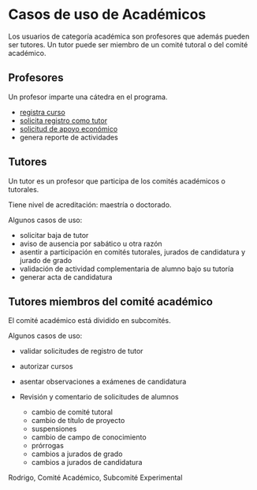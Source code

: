 # Casos de uso de Académicos

Los usuarios de categoría académica son profesores que además pueden
ser tutores. Un tutor puede ser miembro de un comité tutoral o del
comité académico.


## Profesores

Un profesor imparte una cátedra en el programa.

- [registra curso](registrar_curso.md)
- [solicita registro como tutor](registrar_profesor_como_tutor.md)
- [solicitud de apoyo económico](solicitud_de_apoyo_economico.md)
- genera reporte de actividades

## Tutores

Un tutor es un profesor que participa de los comités académicos o
tutorales.

Tiene nivel de acreditación: maestría o doctorado.

Algunos casos de uso:

- solicitar baja de tutor
- aviso de ausencia por sabático u otra razón
- asentir a participación en comités tutorales, jurados de candidatura
  y jurado de grado
- validación de actividad complementaria de alumno bajo su tutoría
- generar acta de candidatura

## Tutores miembros del comité académico

El comité académico está dividido en subcomités.

Algunos casos de uso:

- validar solicitudes de registro de tutor
- autorizar cursos
- asentar observaciones a exámenes de candidatura

- Revisión y comentario de solicitudes de alumnos
  - cambio de comité tutoral
  - cambio de título de proyecto
  - suspensiones
  - cambio de campo de conocimiento
  - prórrogas
  - cambios a jurados de grado
  - cambios a jurados de candidatura





Rodrigo, Comité Académico, Subcomité Experimental
